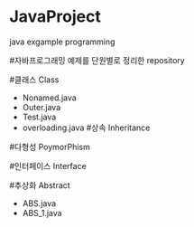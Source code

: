 # JavaProject
java exgample programming

#자바프로그래밍 예제를 단원별로 정리한 repository

#클래스 Class
- Nonamed.java
- Outer.java
- Test.java
- overloading.java
#상속 Inheritance

#다형성 PoymorPhism

#인터페이스 Interface

#추상화 Abstract
- ABS.java
- ABS_1.java

